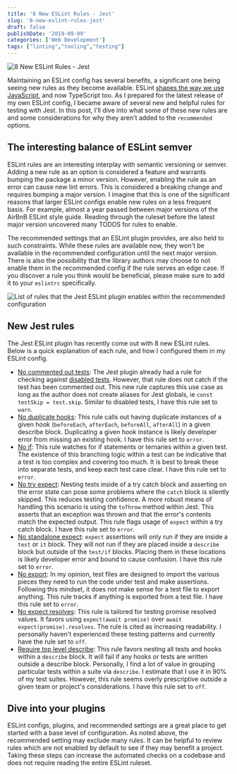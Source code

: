 ```yaml
---
title: '8 New ESLint Rules - Jest'
slug: '8-new-eslint-rules-jest'
draft: false
publishDate: '2019-09-09'
categories: ['Web Development']
tags: ["linting","tooling","testing"]
---
```

![8 New ESLint Rules - Jest](images/markus-spiske-stacked-stones.jpg#center)

Maintaining an ESLint config has several benefits, a significant one being seeing new rules as they become available. ESLint [shapes the way we use JavaScript](/blog/2019/05/23/shaping-javascript-usage-with-eslint), and now TypeScript too. As I prepared for the latest release of my own ESLint config, I became aware of several new and helpful rules for testing with Jest. In this post, I'll dive into what some of these new rules are and some considerations for why they aren't added to the `recommended` options.

## The interesting balance of ESLint semver

ESLint rules are an interesting interplay with semantic versioning or semver. Adding a new rule as an option is considered a feature and warrants bumping the package a minor version. However, enabling the rule as an error can cause new lint errors. This is considered a breaking change and requires bumping a major version. I imagine that this is one of the significant reasons that larger ESLint configs enable new rules on a less frequent basis. For example, almost a year passed between major versions of the AirBnB ESLint style guide. Reading through the ruleset before the latest major version uncovered many TODOS for rules to enable.

The recommended settings that an ESLint plugin provides, are also held to such constraints. While these rules are available now, they won't be available in the recommended configuration until the next major version. There is also the possibility that the library authors may choose to not enable them in the recommended config if the rule serves an edge case. If you discover a rule you think would be beneficial, please make sure to add it to your `eslintrc` specifically.

![List of rules that the Jest ESLint plugin enables within the recommended configuration](//images.ctfassets.net/024qyvhyq0tv/biJ8vnA9C00ewpjAsBnk6/a2aafcbc4250b57066499bad31cb58a2/eslint-plugin-jest-recommended.jpg)

## New Jest rules

The Jest ESLint plugin has recently come out with 8 new ESLint rules. Below is a quick explanation of each rule, and how I configured them in my ESLint config.

- [No commented out tests](https://github.com/jest-community/eslint-plugin-jest/blob/master/docs/rules/no-commented-out-tests.md): The Jest plugin already had a rule for checking against [disabled tests](https://github.com/jest-community/eslint-plugin-jest/blob/master/docs/rules/no-disabled-tests.md). However, that rule does not catch if the test has been commented out. This new rule captures this use case as long as the author does not create aliases for Jest globals, ie `const testSkip = test.skip`. Similar to disabled tests, I have this rule set to `warn`.
- [No duplicate hooks](https://github.com/jest-community/eslint-plugin-jest/blob/master/docs/rules/no-duplicate-hooks.md): This rule calls out having duplicate instances of a given hook (`beforeEach`, `afterEach`, `beforeAll`, `afterAll`) in a given describe block. Duplicating a given hook instance is likely developer error from missing an existing hook. I have this rule set to `error`.
- [No if](https://github.com/jest-community/eslint-plugin-jest/blob/master/docs/rules/no-if.md): This rule watches for if statements or ternaries within a given test. The existence of this branching logic within a test can be indicative that a test is too complex and covering too much. It is best to break these into separate tests, and keep each test case clear. I have this rule set to `error`.
- [No try expect](https://github.com/jest-community/eslint-plugin-jest/blob/master/docs/rules/no-try-expect.md): Nesting tests inside of a try catch block and asserting on the error state can pose some problems where the `catch` block is silently skipped. This reduces testing confidence. A more robust means of handling this scenario is using the `toThrow` method within Jest. This asserts that an exception was thrown and that the error's contents match the expected output. This rule flags usage of `expect` within a try catch block. I have this rule set to `error`.
- [No standalone expect](https://github.com/jest-community/eslint-plugin-jest/blob/master/docs/rules/no-standalone-expect.md): `expect` assertions will only run if they are inside a `test` or `it` block. They will not run if they are placed inside a `describe` block but outside of the `test/if` blocks. Placing them in these locations is likely developer error and bound to cause confusion. I have this rule set to `error`.
- [No export](https://github.com/jest-community/eslint-plugin-jest/blob/master/docs/rules/no-export.md): In my opinion, test files are designed to import the various pieces they need to run the code under test and make assertions. Following this mindset, it does not make sense for a test file to export anything. This rule tracks if anything is exported from a test file. I have this rule set to `error`.
- [No expect resolves](https://github.com/jest-community/eslint-plugin-jest/blob/master/docs/rules/no-expect-resolves.md): This rule is tailored for testing promise resolved values. It favors using `expect(await promise)` over `await expect(promise).resolves`. The rule is cited as increasing readability. I personally haven't experienced these testing patterns and currently have the rule set to `off`.
- [Require top level describe](https://github.com/jest-community/eslint-plugin-jest/blob/master/docs/rules/require-top-level-describe.md): This rule favors nesting all tests and hooks within a `describe` block. It will fail if any hooks or tests are written outside a describe block. Personally, I find a lot of value in grouping particular tests within a suite via `describe`. I estimate that I use it in 90% of my test suites. However, this rule seems overly prescriptive outside a given team or project's considerations. I have this rule set to `off`.

## Dive into your plugins

ESLint configs, plugins, and recommended settings are a great place to get started with a base level of configuration. As noted above, the recommended setting may exclude many rules. It can be helpful to review rules which are not enabled by default to see if they may benefit a project. Taking these steps can increase the automated checks on a codebase and does not require reading the entire ESLint ruleset.
